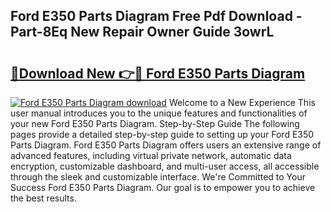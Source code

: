 ## Ford E350 Parts Diagram Free Pdf Download - Part-8Eq New Repair Owner Guide 3owrL

# <h2><a href="http://dfko1cx.blite.top/?on=Ford+E350+Parts+Diagram">🔗Download New 👉🔴 Ford E350 Parts Diagram</a></h2>

[![Ford E350 Parts Diagram download](https://i.imgur.com/lujVjoI.png)](http://dfko1cx.blite.top/?on=Ford+E350+Parts+Diagram)
Welcome to a New Experience This user manual introduces you to the unique features and functionalities of your new Ford E350 Parts Diagram. Step-by-Step Guide The following pages provide a detailed step-by-step guide to setting up your Ford E350 Parts Diagram. Ford E350 Parts Diagram offers users an extensive range of advanced features, including virtual private network, automatic data encryption, customizable dashboard, and multi-user access, all accessible through the sleek and customizable interface. We're Committed to Your Success Ford E350 Parts Diagram. Our goal is to empower you to achieve the best results.
